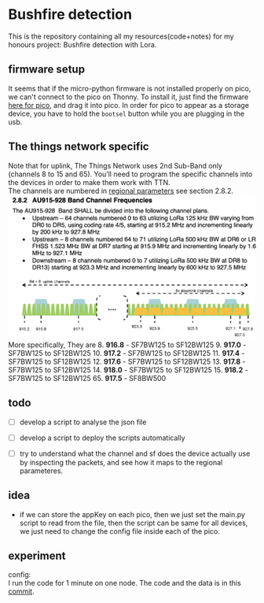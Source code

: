 # Bushfire detection
This is the repository containing all my resources(code+notes) for my honours project: Bushfire detection with Lora.



## firmware setup
It seems that if the micro-python firmware is not installed properly on pico, we can't connect to the pico on Thonny. To install it, just find the firmware [here for pico](https://www.raspberrypi.com/documentation/microcontrollers/micropython.html), and drag it into pico. In order for pico to appear as a storage device, you have to hold the `bootsel` button while you are plugging in the usb.


## The things network specific
Note that for uplink, The Things Network uses 2nd Sub-Band only (channels 8 to 15 and 65). You’ll need to program the specific channels into the devices in order to make them work with TTN.  
The channels are numbered in [regional parameters](./assets/regional_parameters_1_0_4.pdf) see section 2.8.2. 
![](assets/Screenshot%202023-05-13%20at%2022.12.35.png)
More specifically, They are
8.  **916.8** - SF7BW125 to SF12BW125
9.  **917.0** - SF7BW125 to SF12BW125
10.  **917.2** - SF7BW125 to SF12BW125
11.  **917.4** - SF7BW125 to SF12BW125
12.  **917.6** - SF7BW125 to SF12BW125
13.  **917.8** - SF7BW125 to SF12BW125
14.  **918.0** - SF7BW125 to SF12BW125
15.  **918.2** - SF7BW125 to SF12BW125
65.  **917.5** - SF8BW500


## todo
- [ ] develop a script to analyse the json file
- [ ] develop a script to deploy the scripts automatically
- [ ] try to understand what the channel and sf does the device actually use by inspecting the packets, and see how it maps to the regional parameteres.


## idea
- if we can store the appKey on each pico, then we just set the main.py script to read from the file, then the script can be same for all devices, we just need to change the config file inside each of the pico.



## experiment

config:  
I run the code for 1 minute on one node. The code and the data is in this [commit](https://github.com/yixiangyin/bushfire-detection/commit/95666583a58986bcf019089b41eddd16a7bb65fb). 
